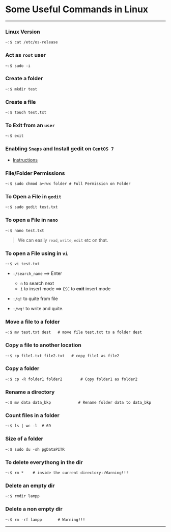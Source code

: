 # **Some Useful Commands in Linux**

---

### Linux Version

```shell
~:$ cat /etc/os-release
```

### Act as `root` user

```shell
~:$ sudo -i
```

### Create a folder

```shell
~:$ mkdir test
```

### Create a file

```shell
~:$ touch test.txt
```

### To Exit from an `user`

```shell
~:$ exit
```

### Enabling `Snaps` and Install gedit on `CentOS 7`

- [Instructions](https://snapcraft.io/install/gedit/centos)

### File/Folder Permissions

```shell
~:$ sudo chmod a+rwx folder # Full Permission on Folder
```

### To Open a File in `gedit` 

```shell
~:$ sudo gedit test.txt
```

### To open a File in `nano`

```shell
~:$ nano test.txt
```

> We can easily `read`, `write`, `edit` etc on that.

### To open a File using in `vi`

```shell
~:$ vi test.txt
```

- `:/search_name` ==> Enter
    - `n` to search next  
    - `i` to insert mode ==> `ESC` to **exit** insert mode

- `:/q!` to quite from file  

- `:/wq!` to write and quite.

### Move a file to a folder 

```shell
~:$ mv test.txt dest   # move file test.txt to a folder dest
```

### Copy a file to another location

```shell
~:$ cp file1.txt file2.txt   # copy file1 as file2
```

### Copy a folder 

```shell
~:$ cp -R folder1 folder2        # Copy folder1 as folder2
```

### Rename a directory

```shell
~:$ mv data data_bkp            # Rename folder data to data_bkp
```

### Count files in a folder

```shell
~:$ ls | wc -l  # 69
```

### Size of a folder

```shell
~:$ sudo du -sh pgDataPITR
```

### To delete everythong in the dir


```shell
~:$ rm *    # inside the current directory::Warning!!!
```

### Delete an empty dir

```shell
~:$ rmdir lampp
```

### Delete a non empty dir

```shell
~:$ rm -rf lampp       # Warning!!!
```

---
